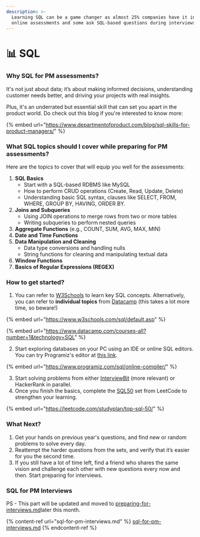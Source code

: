 ```yaml
---
description: >-
  Learning SQL can be a game changer as almost 25% companies have it in their
  online assessments and some ask SQL-based questions during interviews.
---
```


# 📊 SQL

### Why SQL for PM assessments?

It's not just about data; it’s about making informed decisions, understanding customer needs better, and driving your projects with real insights.&#x20;

Plus, it's an underrated but essential skill that can set you apart in the product world. Do check out this blog if you're interested to know more:

{% embed url="https://www.departmentofproduct.com/blog/sql-skills-for-product-managers/" %}

### What SQL topics should I cover while preparing for PM assessments?

Here are the topics to cover that will equip you well for the assessments:

1. **SQL Basics**
   * Start with a SQL-based RDBMS like MySQL
   * How to perform CRUD operations (Create, Read, Update, Delete)
   * Understanding basic SQL syntax, clauses like SELECT, FROM, WHERE, GROUP BY, HAVING, ORDER BY.
2. **Joins and Subqueries**
   * Using JOIN operations to merge rows from two or more tables
   * Writing subqueries to perform nested queries
3. **Aggregate Functions** (e.g., COUNT, SUM, AVG, MAX, MIN)
4. **Date and Time Functions**
5. **Data Manipulation and Cleaning**
   * Data type conversions and handling nulls
   * String functions for cleaning and manipulating textual data
6. **Window Functions**
7. **Basics of Regular Expressions (REGEX)**

### How to get started?

1. You can refer to [W3Schools](https://www.w3schools.com/sql/default.asp) to learn key SQL concepts. Alternatively, you can refer to **individual topics** from [Datacamp](https://www.datacamp.com/courses-all?number=1\&technology=SQL) (this takes a lot more time, so beware!)

{% embed url="https://www.w3schools.com/sql/default.asp" %}

{% embed url="https://www.datacamp.com/courses-all?number=1&technology=SQL" %}

2. Start exploring databases on your PC using an IDE or online SQL editors. You can try Programiz's editor at [this link](https://www.programiz.com/sql/online-compiler/).

{% embed url="https://www.programiz.com/sql/online-compiler/" %}

3. Start solving problems from either [InterviewBit](https://www.interviewbit.com/courses/databases/sql-queries) (more relevant) or HackerRank in parallel.
4. Once you finish the basics, complete the [SQL50](https://leetcode.com/studyplan/top-sql-50/) set from LeetCode to strengthen your learning.

{% embed url="https://leetcode.com/studyplan/top-sql-50/" %}

### What Next?

1. Get your hands on previous year's questions, and find new or random problems to solve every day.
2. Reattempt the harder questions from the sets, and verify that it’s easier for you the second time.&#x20;
3. If you still have a lot of time left, find a friend who shares the same vision and challenge each other with new questions every now and then. Start preparing for interviews.

### SQL for PM Interviews

PS - This part will be updated and moved to [preparing-for-interviews.md](../../preparing-for-interviews.md "mention")later this month.

{% content-ref url="sql-for-pm-interviews.md" %}
[sql-for-pm-interviews.md](sql-for-pm-interviews.md)
{% endcontent-ref %}


